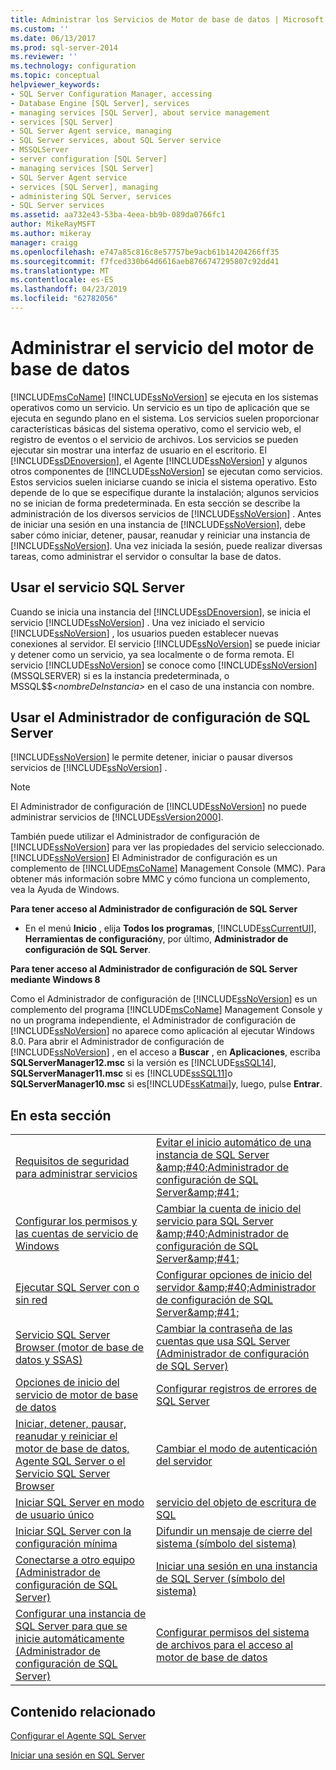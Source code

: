```yaml
---
title: Administrar los Servicios de Motor de base de datos | Microsoft Docs
ms.custom: ''
ms.date: 06/13/2017
ms.prod: sql-server-2014
ms.reviewer: ''
ms.technology: configuration
ms.topic: conceptual
helpviewer_keywords:
- SQL Server Configuration Manager, accessing
- Database Engine [SQL Server], services
- managing services [SQL Server], about service management
- services [SQL Server]
- SQL Server Agent service, managing
- SQL Server services, about SQL Server service
- MSSQLServer
- server configuration [SQL Server]
- managing services [SQL Server]
- SQL Server Agent service
- services [SQL Server], managing
- administering SQL Server, services
- SQL Server services
ms.assetid: aa732e43-53ba-4eea-bb9b-089da0766fc1
author: MikeRayMSFT
ms.author: mikeray
manager: craigg
ms.openlocfilehash: e747a85c816c8e57757be9acb61b14204266ff35
ms.sourcegitcommit: f7fced330b64d6616aeb8766747295807c92dd41
ms.translationtype: MT
ms.contentlocale: es-ES
ms.lasthandoff: 04/23/2019
ms.locfileid: "62782056"
---
```

# <a name="manage-the-database-engine-services"></a>Administrar el servicio del motor de base de datos
  [!INCLUDE[msCoName](../../includes/msconame-md.md)] [!INCLUDE[ssNoVersion](../../includes/ssnoversion-md.md)] se ejecuta en los sistemas operativos como un servicio. Un servicio es un tipo de aplicación que se ejecuta en segundo plano en el sistema. Los servicios suelen proporcionar características básicas del sistema operativo, como el servicio web, el registro de eventos o el servicio de archivos. Los servicios se pueden ejecutar sin mostrar una interfaz de usuario en el escritorio. El [!INCLUDE[ssDEnoversion](../../includes/ssdenoversion-md.md)], el Agente [!INCLUDE[ssNoVersion](../../includes/ssnoversion-md.md)] y algunos otros componentes de [!INCLUDE[ssNoVersion](../../includes/ssnoversion-md.md)] se ejecutan como servicios. Estos servicios suelen iniciarse cuando se inicia el sistema operativo. Esto depende de lo que se especifique durante la instalación; algunos servicios no se inician de forma predeterminada. En esta sección se describe la administración de los diversos servicios de [!INCLUDE[ssNoVersion](../../includes/ssnoversion-md.md)] . Antes de iniciar una sesión en una instancia de [!INCLUDE[ssNoVersion](../../includes/ssnoversion-md.md)], debe saber cómo iniciar, detener, pausar, reanudar y reiniciar una instancia de [!INCLUDE[ssNoVersion](../../includes/ssnoversion-md.md)]. Una vez iniciada la sesión, puede realizar diversas tareas, como administrar el servidor o consultar la base de datos.  
  
## <a name="using-the-sql-server-service"></a>Usar el servicio SQL Server  
 Cuando se inicia una instancia del [!INCLUDE[ssDEnoversion](../../includes/ssdenoversion-md.md)], se inicia el servicio [!INCLUDE[ssNoVersion](../../includes/ssnoversion-md.md)] . Una vez iniciado el servicio [!INCLUDE[ssNoVersion](../../includes/ssnoversion-md.md)] , los usuarios pueden establecer nuevas conexiones al servidor. El servicio [!INCLUDE[ssNoVersion](../../includes/ssnoversion-md.md)] se puede iniciar y detener como un servicio, ya sea localmente o de forma remota. El servicio [!INCLUDE[ssNoVersion](../../includes/ssnoversion-md.md)] se conoce como [!INCLUDE[ssNoVersion](../../includes/ssnoversion-md.md)] (MSSQLSERVER) si es la instancia predeterminada, o MSSQL$$*\<nombreDeInstancia>* en el caso de una instancia con nombre.  
  
## <a name="using-sql-server-configuration-manager"></a>Usar el Administrador de configuración de SQL Server  
 [!INCLUDE[ssNoVersion](../../includes/ssnoversion-md.md)] le permite detener, iniciar o pausar diversos servicios de [!INCLUDE[ssNoVersion](../../includes/ssnoversion-md.md)] .  
  
> [!NOTE]  
>  El Administrador de configuración de [!INCLUDE[ssNoVersion](../../includes/ssnoversion-md.md)] no puede administrar servicios de [!INCLUDE[ssVersion2000](../../includes/ssversion2000-md.md)].  
  
 También puede utilizar el Administrador de configuración de [!INCLUDE[ssNoVersion](../../includes/ssnoversion-md.md)] para ver las propiedades del servicio seleccionado. [!INCLUDE[ssNoVersion](../../includes/ssnoversion-md.md)] El Administrador de configuración es un complemento de [!INCLUDE[msCoName](../../includes/msconame-md.md)] Management Console (MMC). Para obtener más información sobre MMC y cómo funciona un complemento, vea la Ayuda de Windows.  
  
 **Para tener acceso al Administrador de configuración de SQL Server**  
  
-   En el menú **Inicio** , elija **Todos los programas**, [!INCLUDE[ssCurrentUI](../../includes/sscurrentui-md.md)], **Herramientas de configuración**y, por último, **Administrador de configuración de SQL Server**.  
  
 **Para tener acceso al Administrador de configuración de SQL Server mediante Windows 8**  
  
 Como el Administrador de configuración de [!INCLUDE[ssNoVersion](../../includes/ssnoversion-md.md)] es un complemento del programa [!INCLUDE[msCoName](../../includes/msconame-md.md)] Management Console y no un programa independiente, el Administrador de configuración de [!INCLUDE[ssNoVersion](../../includes/ssnoversion-md.md)] no aparece como aplicación al ejecutar Windows 8.0. Para abrir el Administrador de configuración de [!INCLUDE[ssNoVersion](../../includes/ssnoversion-md.md)] , en el acceso a **Buscar** , en **Aplicaciones**, escriba **SQLServerManager12.msc** si la versión es [!INCLUDE[ssSQL14](../../includes/sssql14-md.md)], **SQLServerManager11.msc** si es [!INCLUDE[ssSQL11](../../includes/sssql11-md.md)]o **SQLServerManager10.msc** si es[!INCLUDE[ssKatmai](../../includes/sskatmai-md.md)]y, luego, pulse **Entrar**.  
  
## <a name="in-this-section"></a>En esta sección  
  
|||  
|-|-|  
|[Requisitos de seguridad para administrar servicios](security-requirements-for-managing-services.md)|[Evitar el inicio automático de una instancia de SQL Server &amp;amp;#40;Administrador de configuración de SQL Server&amp;amp;#41;](scm-services-prevent-automatic-startup-of-an-instance.md)|  
|[Configurar los permisos y las cuentas de servicio de Windows](configure-windows-service-accounts-and-permissions.md)|[Cambiar la cuenta de inicio del servicio para SQL Server &amp;amp;#40;Administrador de configuración de SQL Server&amp;amp;#41;](scm-services-change-the-service-startup-account.md)|  
|[Ejecutar SQL Server con o sin red](run-sql-server-with-or-without-a-network.md)|[Configurar opciones de inicio del servidor &amp;amp;#40;Administrador de configuración de SQL Server&amp;amp;#41;](scm-services-configure-server-startup-options.md)|  
|[Servicio SQL Server Browser &#40;motor de base de datos y SSAS&#41;](sql-server-browser-service-database-engine-and-ssas.md)|[Cambiar la contraseña de las cuentas que usa SQL Server &#40;Administrador de configuración de SQL Server&#41;](scm-services-change-the-password-of-the-accounts-used.md)|  
|[Opciones de inicio del servicio de motor de base de datos](database-engine-service-startup-options.md)|[Configurar registros de errores de SQL Server](scm-services-configure-sql-server-error-logs.md)|  
|[Iniciar, detener, pausar, reanudar y reiniciar el motor de base de datos, Agente SQL Server o el Servicio SQL Server Browser](start-stop-pause-resume-restart-sql-server-services.md)|[Cambiar el modo de autenticación del servidor](change-server-authentication-mode.md)|  
|[Iniciar SQL Server en modo de usuario único](start-sql-server-in-single-user-mode.md)|[servicio del objeto de escritura de SQL](sql-writer-service.md)|  
|[Iniciar SQL Server con la configuración mínima](start-sql-server-with-minimal-configuration.md)|[Difundir un mensaje de cierre del sistema &#40;símbolo del sistema&#41;](broadcast-a-shutdown-message-command-prompt.md)|  
|[Conectarse a otro equipo &#40;Administrador de configuración de SQL Server&#41;](scm-services-connect-to-another-computer.md)|[Iniciar una sesión en una instancia de SQL Server &#40;símbolo del sistema&#41;](log-in-to-an-instance-of-sql-server-command-prompt.md)|  
|[Configurar una instancia de SQL Server para que se inicie automáticamente &#40;Administrador de configuración de SQL Server&#41;](scm-services-set-an-instance-to-start-automatically.md)|[Configurar permisos del sistema de archivos para el acceso al motor de base de datos](configure-file-system-permissions-for-database-engine-access.md)|  
  
## <a name="related-content"></a>Contenido relacionado  
 [Configurar el Agente SQL Server](../../ssms/agent/sql-server-agent.md)  
  
 [Iniciar una sesión en SQL Server](logging-in-to-sql-server.md)  
  
  
